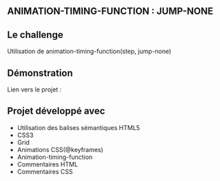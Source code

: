 ## ANIMATION-TIMING-FUNCTION : JUMP-NONE

## Le challenge

Utilisation de animation-timing-function(step, jump-none)

## Démonstration

Lien vers le projet :

## Projet développé avec

- Utilisation des balises sémantiques HTML5
- CSS3
- Grid
- Animations CSS(@keyframes)
- Animation-timing-function
- Commentaires HTML
- Commentaires CSS
